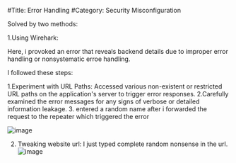 #Title: Error Handling
#Category: Security Misconfiguration

Solved by two methods:

1.Using Wirehark:
 
Here, i provoked an error that reveals backend details due to improper error handling or nonsystematic erroe handling.

I followed these steps:

   1.Experiment with URL Paths: Accessed various non-existent or restricted URL paths on the application's server to trigger error responses.
   2.Carefully examined the error messages for any signs of verbose or detailed information leakage.
   3. entered a random name after i forwarded the request to the repeater which triggered the error

   ![image](https://github.com/user-attachments/assets/85c9f867-0da9-4bcf-8432-4f571fe2b7bb)

2. Tweaking website url:
   I just typed complete random nonsense in the url.
![image](https://github.com/user-attachments/assets/2085cc9e-bcc0-4452-a502-4ba40602f44e)
